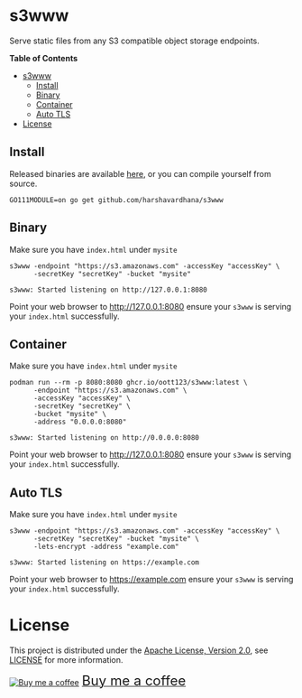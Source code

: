 # s3www
Serve static files from any S3 compatible object storage endpoints.

<!-- markdown-toc start - Don't edit this section. Run M-x markdown-toc-refresh-toc -->
**Table of Contents**

- [s3www](#s3www)
    - [Install](#install)
    - [Binary](#binary)
    - [Container](#container)
    - [Auto TLS](#auto-tls)
- [License](#license)

<!-- markdown-toc end -->

## Install
Released binaries are available [here](https://github.com/harshavardhana/s3www/releases), or you can compile yourself from source.

```
GO111MODULE=on go get github.com/harshavardhana/s3www
```

## Binary
Make sure you have `index.html` under `mysite`
```
s3www -endpoint "https://s3.amazonaws.com" -accessKey "accessKey" \
      -secretKey "secretKey" -bucket "mysite"

s3www: Started listening on http://127.0.0.1:8080
```

Point your web browser to http://127.0.0.1:8080 ensure your `s3www` is serving your `index.html` successfully.

## Container
Make sure you have `index.html` under `mysite`

```
podman run --rm -p 8080:8080 ghcr.io/oott123/s3www:latest \
      -endpoint "https://s3.amazonaws.com" \
      -accessKey "accessKey" \
      -secretKey "secretKey" \
      -bucket "mysite" \
      -address "0.0.0.0:8080"

s3www: Started listening on http://0.0.0.0:8080
```

Point your web browser to http://127.0.0.1:8080 ensure your `s3www` is serving your `index.html` successfully.

## Auto TLS
Make sure you have `index.html` under `mysite`
```
s3www -endpoint "https://s3.amazonaws.com" -accessKey "accessKey" \
      -secretKey "secretKey" -bucket "mysite" \
      -lets-encrypt -address "example.com"

s3www: Started listening on https://example.com
```

Point your web browser to https://example.com ensure your `s3www` is serving your `index.html` successfully.

# License
This project is distributed under the [Apache License, Version 2.0](http://www.apache.org/licenses/LICENSE-2.0), see [LICENSE](./LICENSE) for more information.

<a class="bmc-button" target="_blank" href="https://www.buymeacoffee.com/y4m4"><img src="https://cdn.buymeacoffee.com/buttons/bmc-new-btn-logo.svg" alt="Buy me a coffee"><span style="margin-left:5px;font-size:24px !important;">Buy me a coffee</span></a>
